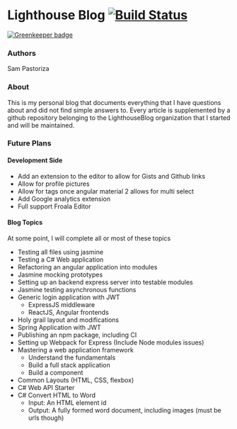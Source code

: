 # Lighthouse Blog [![Build Status](https://travis-ci.org/LighthouseBlog/Blog.svg?branch=master)](https://travis-ci.org/LighthouseBlog/Blog)

[![Greenkeeper badge](https://badges.greenkeeper.io/LighthouseBlog/Blog.svg)](https://greenkeeper.io/)

### Authors
Sam Pastoriza

### About
This is my personal blog that documents everything that I have questions about and did not find simple answers to. Every article is supplemented by a github repository belonging to the LighthouseBlog organization that I started and will be maintained.

### Future Plans

#### Development Side
* Add an extension to the editor to allow for Gists and Github links
* Allow for profile pictures
* Allow for tags once angular material 2 allows for multi select
* Add Google analytics extension
* Full support Froala Editor

#### Blog Topics
At some point, I will complete all or most of these topics
* Testing all files using jasmine
* Testing a C# Web application
* Refactoring an angular application into modules
* Jasmine mocking prototypes
* Setting up an backend express server into testable modules
* Jasmine testing asynchronous functions
* Generic login application with JWT
    * ExpressJS middleware
    * ReactJS, Angular frontends
* Holy grail layout and modifications
* Spring Application with JWT
* Publishing an npm package, including CI
* Setting up Webpack for Express (Include Node modules issues)
* Mastering a web application framework
    * Understand the fundamentals
    * Build a full stack application
    * Build a component
* Common Layouts (HTML, CSS, flexbox)
* C# Web API Starter
* C# Convert HTML to Word
    * Input: An HTML element id
    * Output: A fully formed word document, including images (must be urls though)
